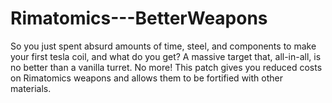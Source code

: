 # Rimatomics---BetterWeapons
So you just spent absurd amounts of time, steel, and components to make your first tesla coil, and what do you get? A massive target that, all-in-all, is no better than a vanilla turret. No more! This patch gives you reduced costs on Rimatomics weapons and allows them to be fortified with other materials.
